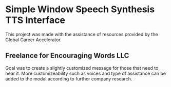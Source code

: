 # Simple Window Speech Synthesis TTS Interface
This project was made with the assistance of resources provided by the Global Career Accelerator.

## Freelance for Encouraging Words LLC
Goal was to create a slightly customized message for those that need to hear it. More customizeability such as voices and type of assistance can be added to the modal according to further company research.
